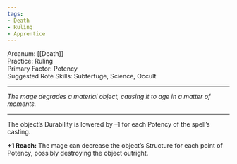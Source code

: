 ```yaml
---
tags:
- Death
- Ruling
- Apprentice
---
```


Arcanum: [[Death]]\
Practice: Ruling\
Primary Factor: Potency\
Suggested Rote Skills: Subterfuge, Science, Occult

---

_The mage degrades a material object, causing it to age in a matter of moments._

---

The object’s Durability is lowered by –1 for each Potency of the spell’s casting.

**+1 Reach:** The mage can decrease the object’s Structure for each point of Potency, possibly destroying the object outright.